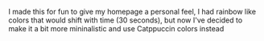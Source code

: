 I made this for fun to give my homepage a personal feel,
I had rainbow like colors that would shift with time (30 seconds), but now I've decided to make it a bit more mininalistic and use Catppuccin colors instead
